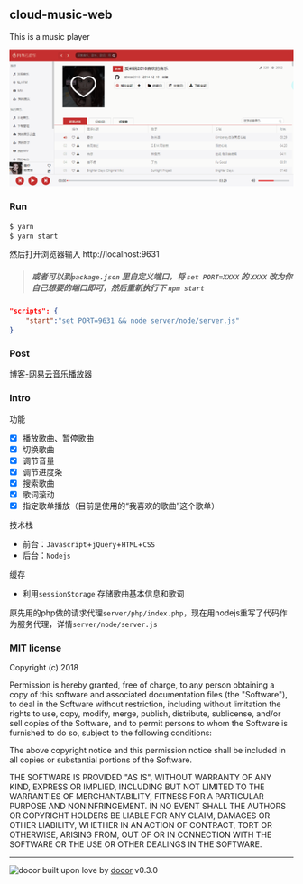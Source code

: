 ## cloud-music-web

This is a music player

![cloud-music-pc](https://raw.githubusercontent.com/Yangfan2016/PicBed/master/Blog/cloud-music-pc.gif)

### Run

```bash
$ yarn
$ yarn start
```
然后打开浏览器输入 http://localhost:9631  
> ##### 或者可以到`package.json` 里自定义端口，将 `set PORT=XXXX` 的 `XXXX` 改为你自己想要的端口即可，然后重新执行下 `npm start`

```json
"scripts": {
    "start":"set PORT=9631 && node server/node/server.js"
}
```

### Post

[博客-网易云音乐播放器](https://yangfan2016.github.io/2017/02/18/%E7%BD%91%E6%98%93%E4%BA%91%E9%9F%B3%E4%B9%90%E6%92%AD%E6%94%BE%E5%99%A8/)

### Intro

功能  
- [x] 播放歌曲、暂停歌曲  
- [x] 切换歌曲  
- [x] 调节音量  
- [x] 调节进度条  
- [x] 搜索歌曲  
- [x] 歌词滚动
- [x] 指定歌单播放（目前是使用的“我喜欢的歌曲”这个歌单）

技术栈  
- 前台：`Javascript`+`jQuery`+`HTML`+`CSS`  
- 后台：`Nodejs`

缓存
- 利用`sessionStorage` 存储歌曲基本信息和歌词


原先用的php做的请求代理`server/php/index.php`，现在用nodejs重写了代码作为服务代理，详情`server/node/server.js`

### MIT license
Copyright (c) 2018 

Permission is hereby granted, free of charge, to any person obtaining a copy
of this software and associated documentation files (the &quot;Software&quot;), to deal
in the Software without restriction, including without limitation the rights
to use, copy, modify, merge, publish, distribute, sublicense, and/or sell
copies of the Software, and to permit persons to whom the Software is
furnished to do so, subject to the following conditions:

The above copyright notice and this permission notice shall be included in
all copies or substantial portions of the Software.

THE SOFTWARE IS PROVIDED &quot;AS IS&quot;, WITHOUT WARRANTY OF ANY KIND, EXPRESS OR
IMPLIED, INCLUDING BUT NOT LIMITED TO THE WARRANTIES OF MERCHANTABILITY,
FITNESS FOR A PARTICULAR PURPOSE AND NONINFRINGEMENT. IN NO EVENT SHALL THE
AUTHORS OR COPYRIGHT HOLDERS BE LIABLE FOR ANY CLAIM, DAMAGES OR OTHER
LIABILITY, WHETHER IN AN ACTION OF CONTRACT, TORT OR OTHERWISE, ARISING FROM,
OUT OF OR IN CONNECTION WITH THE SOFTWARE OR THE USE OR OTHER DEALINGS IN
THE SOFTWARE.

---
![docor]()
built upon love by [docor](https://github.com/turingou/docor.git) v0.3.0
